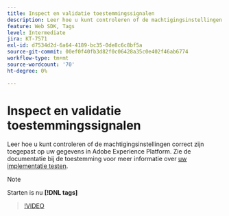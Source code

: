 ```yaml
---
title: Inspect en validatie toestemmingssignalen
description: Leer hoe u kunt controleren of de machtigingsinstellingen correct zijn toegepast op uw gegevens in Adobe Experience Platform.
feature: Web SDK, Tags
level: Intermediate
jira: KT-7571
exl-id: d7534d2d-6a64-4189-bc35-0de8c6c8bf5a
source-git-commit: 00ef0f40fb3d82f0c06428a35c0e402f46ab6774
workflow-type: tm+mt
source-wordcount: '70'
ht-degree: 0%

---
```


# Inspect en validatie toestemmingssignalen

Leer hoe u kunt controleren of de machtigingsinstellingen correct zijn toegepast op uw gegevens in Adobe Experience Platform. Zie de documentatie bij de toestemming voor meer informatie over [uw implementatie testen](https://experienceleague.adobe.com/docs/experience-platform/landing/governance-privacy-security/consent/adobe/overview.html?lang=en#test-implementation).

>[!NOTE]
>
> Starten is nu **[!DNL tags]**

>[!VIDEO](https://video.tv.adobe.com/v/332696/?learn=on)
